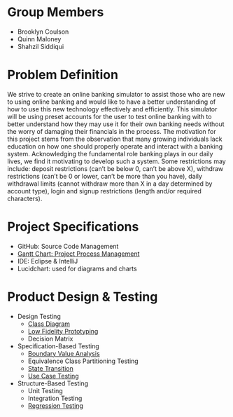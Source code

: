 # Group Members
- Brooklyn Coulson
- Quinn Maloney 
- Shahzil Siddiqui

# Problem Definition
We strive to create an online banking simulator to assist those who are new to using online banking and would like to have a better understanding of how to use this new technology effectively and efficiently. This simulator will be using preset accounts for the user to test online banking with to better understand how they may use it for their own banking needs without the worry of damaging their financials in the process. The motivation for this project stems from the observation that many growing individuals lack education on how one should properly operate and interact with a banking system. Acknowledging the fundamental role banking plays in our daily lives, we find it motivating to develop such a system. Some restrictions may include: deposit restrictions (can’t be below 0, can’t be above X), withdraw restrictions (can’t be 0 or lower, can’t be more than you have), daily withdrawal limits (cannot withdraw more than X in a day determined by account type), login and signup restrictions (length and/or required characters).

# Project Specifications
- GitHub: Source Code Management
- [Gantt Chart: Project Process Management](https://github.com/users/Shahzil27/projects/6)
- IDE: Eclipse & IntelliJ
- Lucidchart: used for diagrams and charts

# Product Design & Testing 
- Design Testing
  - [Class Diagram](https://github.com/Shahzil27/Banking-Simulator/blob/main/Documentation/Class%20Diagram%20-%20Version%202.pdf)
  - [Low Fidelity Prototyping](https://github.com/Shahzil27/Banking-Simulator/tree/main/Documentation/Prototypes)
  - Decision Matrix
- Specification-Based Testing
  - [Boundary Value Analysis](https://github.com/Shahzil27/Banking-Simulator/tree/main/Testing/Boundary%20Value%20Analysis)
  - Equivalence Class Partitioning Testing
  - [State Transition](https://github.com/Shahzil27/Banking-Simulator/blob/main/Testing/Specification%20Based%20Testing/State%20Transition%20Testing/State%20Chart.pdf)
  - [Use Case Testing](https://github.com/Shahzil27/Banking-Simulator/blob/main/Testing/Use%20Case%20Testing/UseCaseTable.pdf)
- Structure-Based Testing
  - Unit Testing
  - Integration Testing
  - [Regression Testing](https://github.com/Shahzil27/Banking-Simulator/tree/main/Testing/Regression%20Testing)
